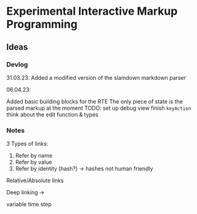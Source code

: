 # Experimental Interactive Markup Programming

## Ideas

### Devlog

31.03.23:
Added a modified version of the slamdown markdown parser

06.04.23:

Added basic building blocks for the RTE
The only piece of state is the parsed markup at the moment
TODO:
set up debug view
finish `keyAction`
think about the edit function & types


### Notes

3 Types of links:

1. Refer by name
2. Refer by value
3. Refer by identity (hash?) -> hashes not human friendly

Relative/Absolute links

Deep linking ->

variable time step
